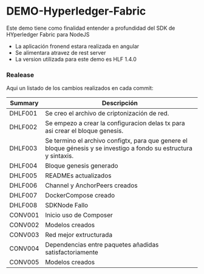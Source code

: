 # DEMO-Hyperledger-Fabric

Este demo tiene como finalidad entender a profundidad del SDK de HYperledger Fabric para NodeJS

  - La aplicación fronend estara realizada en angular
  - Se alimentara atravez de rest server
  - La version utilizada para este demo es HLF 1.4.0

### Realease

Aqui un listado de los cambios realizados en cada commit:

| Summary | Descripción |
| ------- | ----------- |
| DHLF001 | Se creo el archivo de criptonización de red. |
| DHLF002 | Se empezo a crear la configuracion delas tx para asi crear el bloque genesis. |
| DHLF003 | Se termino el archivo configtx, para que genere el bloque génesis y se investigo a fondo su estructura y sintaxis. |
| DHLF004 | Bloque genesis generado |
| DHLF005 | READMEs actualizados |
| DHLF006 | Channel y AnchorPeers creados |
| DHLF007 | DockerCompose creado |
| DHLF008 | SDKNode Fallo |
| CONV001 | Inicio uso de Composer |
| CONV002 | Modelos creados |
| CONV003 | Red mejor extructurada |
| CONV004 | Dependencias entre paquetes añadidas satisfactoriamente |
| CONV005 | Modelos creados |